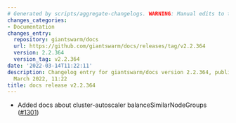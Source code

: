 ```yaml
---
# Generated by scripts/aggregate-changelogs. WARNING: Manual edits to this files will be overwritten.
changes_categories:
- Documentation
changes_entry:
  repository: giantswarm/docs
  url: https://github.com/giantswarm/docs/releases/tag/v2.2.364
  version: 2.2.364
  version_tag: v2.2.364
date: '2022-03-14T11:22:11'
description: Changelog entry for giantswarm/docs version 2.2.364, published on 14
  March 2022, 11:22
title: docs release v2.2.364
---
```


- Added docs about cluster-autoscaler balanceSimilarNodeGroups ([#1301](https://github.com/giantswarm/docs/pull/1301))
